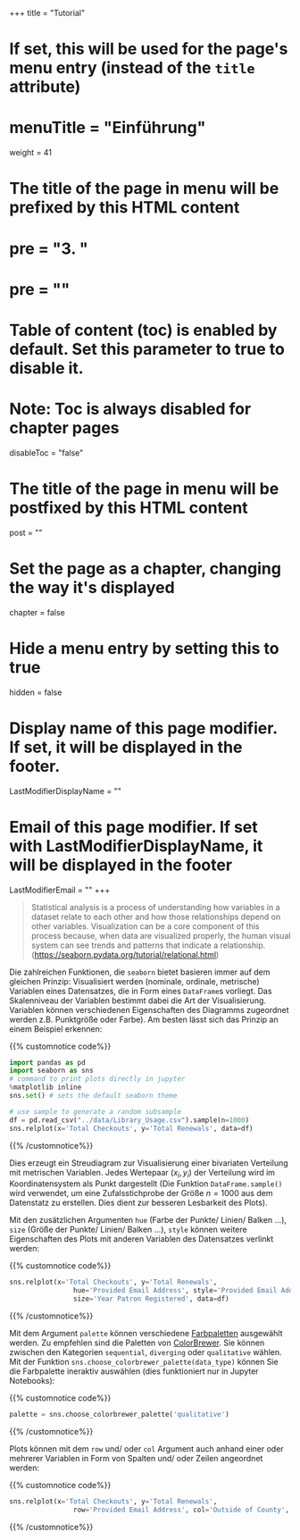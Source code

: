 +++
title = "Tutorial"
# If set, this will be used for the page's menu entry (instead of the `title` attribute)
# menuTitle = "Einführung"
weight = 41
# The title of the page in menu will be prefixed by this HTML content
# pre = "<b>3. </b>"
# pre = "<i class='fab fa-github'></i>"
# Table of content (toc) is enabled by default. Set this parameter to true to disable it.
# Note: Toc is always disabled for chapter pages
disableToc = "false"

# The title of the page in menu will be postfixed by this HTML content
post = ""
# Set the page as a chapter, changing the way it's displayed
chapter = false
# Hide a menu entry by setting this to true
hidden = false
# Display name of this page modifier. If set, it will be displayed in the footer.
LastModifierDisplayName = ""
# Email of this page modifier. If set with LastModifierDisplayName, it will be displayed in the footer
LastModifierEmail = ""
+++

> Statistical analysis is a process of understanding how variables in a dataset relate to each other and how those relationships depend on other variables. Visualization can be a core component of this process because, when data are visualized properly, the human visual system can see trends and patterns that indicate a relationship. (https://seaborn.pydata.org/tutorial/relational.html)

Die zahlreichen Funktionen, die `seaborn` bietet basieren immer auf dem gleichen Prinzip: Visualisiert werden (nominale, ordinale, metrische) Variablen eines Datensatzes, die in Form eines `DataFrame`s vorliegt. Das Skalenniveau der Variablen bestimmt dabei die Art der Visualisierung. Variablen können verschiedenen Eigenschaften des Diagramms zugeordnet werden z.B. Punktgröße oder Farbe). Am besten lässt sich das Prinzip an einem Beispiel erkennen:

{{% customnotice code%}}
```python
import pandas as pd
import seaborn as sns
# command to print plots directly in jupyter
%matplotlib inline
sns.set() # sets the default seaborn theme

# use sample to generate a random subsample
df = pd.read_csv("../data/Library_Usage.csv").sample(n=1000)
sns.relplot(x='Total Checkouts', y='Total Renewals', data=df)
```
{{% /customnotice%}}

Dies erzeugt ein Streudiagram zur Visualisierung einer bivariaten Verteilung mit metrischen Variablen. Jedes Wertepaar $(x_i,y_i)$ der Verteilung wird im Koordinatensystem als Punkt dargestellt (Die Funktion `DataFrame.sample()` wird verwendet, um eine Zufalsstichprobe der Größe $n=1000$ aus dem Datenstatz zu erstellen. Dies dient zur besseren Lesbarkeit des Plots).  

Mit den zusätzlichen Argumenten `hue` (Farbe der Punkte/ Linien/ Balken ...), `size` (Größe der Punkte/ Linien/ Balken ...), `style`  können weitere Eigenschaften des Plots mit anderen Variablen des Datensatzes verlinkt werden:

{{% customnotice code%}}
```python
sns.relplot(x='Total Checkouts', y='Total Renewals', 
                hue='Provided Email Address', style='Provided Email Address', 
                size='Year Patron Registered', data=df)
```
{{% /customnotice%}}


Mit dem Argument `palette` können verschiedene [Farbpaletten](https://seaborn.pydata.org/tutorial/color_palettes.html) ausgewählt werden. Zu empfehlen sind die Paletten von [ColorBrewer](https://jiffyclub.github.io/palettable/colorbrewer/qualitative/). Sie können zwischen den Kategorien `sequential`, `diverging` oder `qualitative` wählen. Mit der Funktion `sns.choose_colorbrewer_palette(data_type)` können Sie die Farbpalette ineraktiv auswählen (dies funktioniert nur in Jupyter Notebooks):


{{% customnotice code%}}
```python
palette = sns.choose_colorbrewer_palette('qualitative')
```
{{% /customnotice%}}


Plots können mit dem `row` und/ oder `col` Argument auch anhand einer oder mehrerer Variablen in Form von Spalten und/ oder Zeilen angeordnet werden:

{{% customnotice code%}}
```python
sns.relplot(x='Total Checkouts', y='Total Renewals', 
                row='Provided Email Address', col='Outside of County', data=df)
```
{{% /customnotice%}}






















